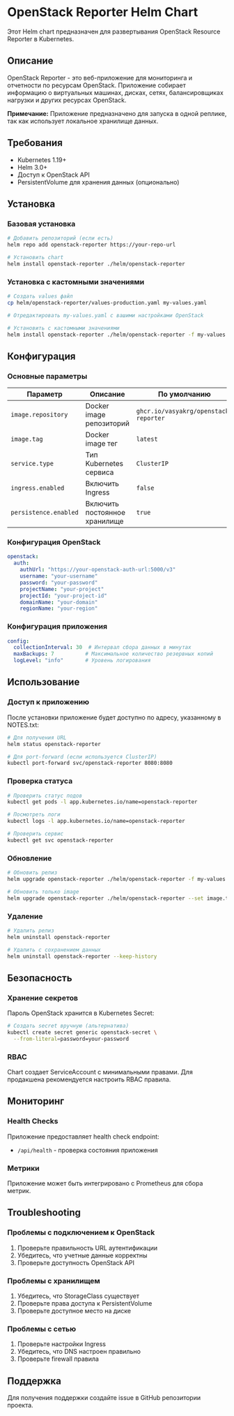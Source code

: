# OpenStack Reporter Helm Chart

Этот Helm chart предназначен для развертывания OpenStack Resource Reporter в Kubernetes.

## Описание

OpenStack Reporter - это веб-приложение для мониторинга и отчетности по ресурсам OpenStack. Приложение собирает информацию о виртуальных машинах, дисках, сетях, балансировщиках нагрузки и других ресурсах OpenStack.

**Примечание:** Приложение предназначено для запуска в одной реплике, так как использует локальное хранилище данных.

## Требования

- Kubernetes 1.19+
- Helm 3.0+
- Доступ к OpenStack API
- PersistentVolume для хранения данных (опционально)

## Установка

### Базовая установка

```bash
# Добавить репозиторий (если есть)
helm repo add openstack-reporter https://your-repo-url

# Установить chart
helm install openstack-reporter ./helm/openstack-reporter
```

### Установка с кастомными значениями

```bash
# Создать values файл
cp helm/openstack-reporter/values-production.yaml my-values.yaml

# Отредактировать my-values.yaml с вашими настройками OpenStack

# Установить с кастомными значениями
helm install openstack-reporter ./helm/openstack-reporter -f my-values.yaml
```

## Конфигурация

### Основные параметры

| Параметр              | Описание                      | По умолчанию                          |
|-----------------------|-------------------------------|---------------------------------------|
| `image.repository`    | Docker image репозиторий      | `ghcr.io/vasyakrg/openstack-reporter` |
| `image.tag`           | Docker image тег              | `latest`                              |
| `service.type`        | Тип Kubernetes сервиса        | `ClusterIP`                           |
| `ingress.enabled`     | Включить Ingress              | `false`                               |
| `persistence.enabled` | Включить постоянное хранилище | `true`                                |

### Конфигурация OpenStack

```yaml
openstack:
  auth:
    authUrl: "https://your-openstack-auth-url:5000/v3"
    username: "your-username"
    password: "your-password"
    projectName: "your-project"
    projectId: "your-project-id"
    domainName: "your-domain"
    regionName: "your-region"
```

### Конфигурация приложения

```yaml
config:
  collectionInterval: 30  # Интервал сбора данных в минутах
  maxBackups: 7          # Максимальное количество резервных копий
  logLevel: "info"       # Уровень логирования
```

## Использование

### Доступ к приложению

После установки приложение будет доступно по адресу, указанному в NOTES.txt:

```bash
# Для получения URL
helm status openstack-reporter

# Для port-forward (если используется ClusterIP)
kubectl port-forward svc/openstack-reporter 8080:8080
```

### Проверка статуса

```bash
# Проверить статус подов
kubectl get pods -l app.kubernetes.io/name=openstack-reporter

# Посмотреть логи
kubectl logs -l app.kubernetes.io/name=openstack-reporter

# Проверить сервис
kubectl get svc openstack-reporter
```

### Обновление

```bash
# Обновить релиз
helm upgrade openstack-reporter ./helm/openstack-reporter -f my-values.yaml

# Обновить только image
helm upgrade openstack-reporter ./helm/openstack-reporter --set image.tag=v1.0.29
```

### Удаление

```bash
# Удалить релиз
helm uninstall openstack-reporter

# Удалить с сохранением данных
helm uninstall openstack-reporter --keep-history
```

## Безопасность

### Хранение секретов

Пароль OpenStack хранится в Kubernetes Secret:

```bash
# Создать secret вручную (альтернатива)
kubectl create secret generic openstack-secret \
  --from-literal=password=your-password
```

### RBAC

Chart создает ServiceAccount с минимальными правами. Для продакшена рекомендуется настроить RBAC правила.

## Мониторинг

### Health Checks

Приложение предоставляет health check endpoint:
- `/api/health` - проверка состояния приложения

### Метрики

Приложение может быть интегрировано с Prometheus для сбора метрик.

## Troubleshooting

### Проблемы с подключением к OpenStack

1. Проверьте правильность URL аутентификации
2. Убедитесь, что учетные данные корректны
3. Проверьте доступность OpenStack API

### Проблемы с хранилищем

1. Убедитесь, что StorageClass существует
2. Проверьте права доступа к PersistentVolume
3. Проверьте доступное место на диске

### Проблемы с сетью

1. Проверьте настройки Ingress
2. Убедитесь, что DNS настроен правильно
3. Проверьте firewall правила

## Поддержка

Для получения поддержки создайте issue в GitHub репозитории проекта.
